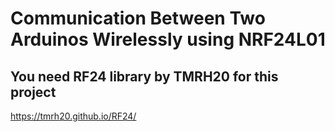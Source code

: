 # Communication Between Two Arduinos Wirelessly using NRF24L01

## You need RF24 library by TMRH20 for this project
https://tmrh20.github.io/RF24/



